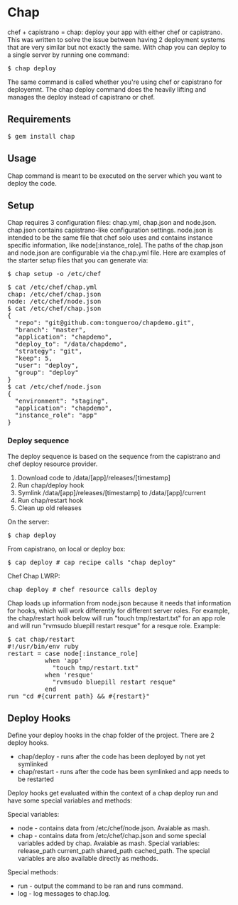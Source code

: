 # Chap

chef + capistrano = chap: deploy your app with either chef or capistrano.  This was written to solve the issue between having 2 deployment systems that are very similar but not exactly the same.  With chap you can deploy to a single server by running one command: 

<pre>
$ chap deploy
</pre>

The same command is called whether you're using chef or capistrano for deployemnt.  The chap deploy command does the heavily lifting and manages the deploy instead of capistrano or chef.

## Requirements

<pre>
$ gem install chap
</pre>

## Usage

Chap command is meant to be executed on the server which you want to deploy the code.  

## Setup

Chap requires 3 configuration files: chap.yml, chap.json and node.json.  chap.json contains capistrano-like configuration settings.  node.json is intended to be the same file that chef solo uses and contains instance specific information, like node[:instance_role].  The paths of the chap.json and node.json are configurable via the chap.yml file.  Here are examples of the starter setup files that you can generate via: 

<pre>
$ chap setup -o /etc/chef
</pre>

<pre>
$ cat /etc/chef/chap.yml
chap: /etc/chef/chap.json
node: /etc/chef/node.json
$ cat /etc/chef/chap.json
{
  "repo": "git@github.com:tongueroo/chapdemo.git",
  "branch": "master",
  "application": "chapdemo",
  "deploy_to": "/data/chapdemo",
  "strategy": "git",
  "keep": 5,
  "user": "deploy",
  "group": "deploy"
}
$ cat /etc/chef/node.json
{
  "environment": "staging",
  "application": "chapdemo",
  "instance_role": "app"
}
</pre>

### Deploy sequence

The deploy sequence is based on the sequence from the capistrano and chef deploy resource provider.

1. Download code to /data/[app]/releases/[timestamp]
2. Run chap/deploy hook
3. Symlink /data/[app]/releases/[timestamp] to /data/[app]/current
4. Run chap/restart hook
5. Clean up old releases

On the server:

<pre>
$ chap deploy
</pre>

From capistrano, on local or deploy box:

<pre>
$ cap deploy # cap recipe calls "chap deploy"
</pre>

Chef Chap LWRP:

<pre>
chap_deploy # chef resource calls deploy
</pre>


Chap loads up information from node.json because it needs that information for hooks, which will work differently for different server roles.  For example, the chap/restart hook below will run "touch tmp/restart.txt" for an app role and will run "rvmsudo bluepill restart resque" for a resque role.  Example:

<pre>
$ cat chap/restart
#!/usr/bin/env ruby
restart = case node[:instance_role]
          when 'app'
            "touch tmp/restart.txt"
          when 'resque'
            "rvmsudo bluepill restart resque"
          end
run "cd #{current_path} && #{restart}"
</pre>

## Deploy Hooks

Define your deploy hooks in the chap folder of the project.  There are 2 deploy hooks.

* chap/deploy - runs after the code has been deployed by not yet symlinked
* chap/restart - runs after the code has been symlinked and app needs to be restarted

Deploy hooks get evaluated within the context of a chap deploy run and have some special variables and methods:

Special variables:

* node - contains data from /etc/chef/node.json.  Avaiable as mash.
* chap - contains data from /etc/chef/chap.json and some special variables added by chap.  Avaiable as mash.  Special variables: release_path current_path shared_path cached_path.  The special variables are also available directly as methods.

Special methods:

* run - output the command to be ran and runs command.
* log - log messages to chap.log.